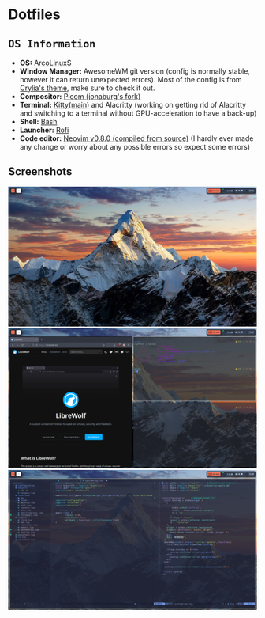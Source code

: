 # Dotfiles

## <samp>OS Information</samp>
- **OS:** [ArcoLinuxS](https://arcolinux.com/)
- **Window Manager:** AwesomeWM git version (config is normally stable, however it can return unexpected errors). Most of the config is from [Crylia's theme](https://github.com/Crylia/crylia-theme), make sure to check it out.
- **Compositor:** [Picom (jonaburg's fork)](https://github.com/jonaburg/picom)
- **Terminal:** [Kitty(main)](https://github.com/kovidgoyal/kitty) and Alacritty (working on getting rid of Alacritty and switching to a terminal without GPU-acceleration to have a back-up)
- **Shell:** [Bash](https://tiswww.case.edu/php/chet/bash/bashtop.html)
- **Launcher:** [Rofi](https://github.com/davatorium/rofi)
- **Code editor:** [Neovim v0.8.0 (compiled from source)](https://github.com/neovim/neovim) (I hardly ever made any change or worry about any possible errors so expect some errors)

## Screenshots
![Desktop](./images/desktop.png)
![Tile](./images/tile.png)
![Neovim](./images/nvim.png)
